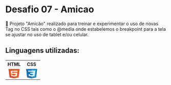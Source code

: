 # Desafio 07 - Amicao

🐶 Projeto "Amicão" realizado para treinar e experimentar o uso de novas Tag no CSS tais como o @media onde estabelemos o breakpoint para a tela se ajustar no uso de tablet e/ou celular.

<h2> Linguagens utilizadas: </h2>

<table>
<tr>
  <th> HTML </th>
  <th> CSS </th>

</tr>
<tr>
  <td> <img align="center" alt="HTML" height="30" width="40" src="https://raw.githubusercontent.com/devicons/devicon/master/icons/html5/html5-original.svg"> </td>
  <td> <img align="center" alt="CSS" height="30" width="40" src="https://raw.githubusercontent.com/devicons/devicon/master/icons/css3/css3-original.svg"> </td>

</tr>
</table>
